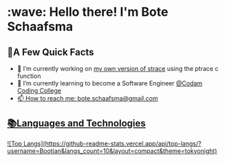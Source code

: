 <h1 align="left" id="macropower-title">:wave: Hello there! I'm Bote Schaafsma</h1>
<h2>🐎A Few Quick Facts</h2>
<ul>
  <li>🔭 I’m currently working on <a href="https://github.com/Bootjan/ft_strace">my own version of strace</a> using the ptrace c function</li>
  <li>🌱 I’m currently learning to become a Software Engineer <a href="https://www.codam.nl">@Codam Coding College</li>
  <li>📫 How to reach me: <a href="mailto:bote.schaafsma@gmail.com">bote.schaafsma@gmail.com</li>
</ul>
<h2>📚Languages and Technologies</h2>
![Top Langs](https://github-readme-stats.vercel.app/api/top-langs/?username=Bootjan&langs_count=10&layout=compact&theme=tokyonight)
